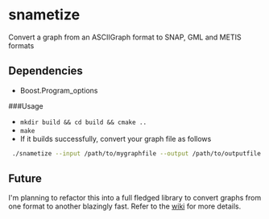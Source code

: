 # snametize
Convert a graph from an ASCIIGraph format to SNAP, GML and METIS formats 

## Dependencies
- Boost.Program_options

###Usage

- `mkdir build && cd build && cmake ..`
- `make`
- If it builds successfully, convert your graph file as follows
```bash
 ./snametize --input /path/to/mygraphfile --output /path/to/outputfile --format <SNAP|GML|METIS>
```
## Future
I'm planning to refactor this into a full fledged library to convert graphs from one format to another blazingly fast.
Refer to the [wiki](https://github.com/akshaydixi/snametize/wiki) for more details.

